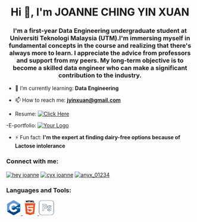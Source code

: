 <h1 align="center">Hi 👋, I'm JOANNE CHING YIN XUAN</h1>
<h3 align="center">I'm a first-year Data Engineering undergraduate student at Universiti Teknologi Malaysia (UTM).I'm immersing myself in fundamental concepts in the course and realizing that there's always more to learn. I appreciate the advice from professors and support from my peers. My long-term objective is to become a skilled data engineer who can make a significant contribution to the industry.</h3>

- 🌱 I’m currently learning: **Data Engineering**

- 📫 How to reach me: **jyinxuan@gmail.com**

- Resume: <a href="https://export-download.canva.com/33v7A/DAF5lG33v7A/21/0-3624686957851189593.pdf?X-Amz-Algorithm=AWS4-HMAC-SHA256&X-Amz-Credential=AKIAJHKNGJLC2J7OGJ6Q%2F20240110%2Fus-east-1%2Fs3%2Faws4_request&X-Amz-Date=20240110T223104Z&X-Amz-Expires=59387&X-Amz-Signature=eb4ea4e09904bcd68618a7300e4f8a673803dde3801c2d57e182157e9cf032eb&X-Amz-SignedHeaders=host&response-content-disposition=attachment%3B%20filename%2A%3DUTF-8%27%27Resume.pdf&response-expires=Thu%2C%2011%20Jan%202024%2015%3A00%3A51%20GMT" target="_blank">
  <img src="https://example.com/book-icon.png" alt="Click Here" height="30" width="40" />
</a>
-E-portfolio: <a href="file:///C:/Users/HP/Downloads/html5up-phantom%20(1)/EPORTFOLIO.html">
  <img src="https://example.com/your-logo.png" alt="Your Logo" height="30" width="40" style="border: 0;" />
</a>





- ⚡ Fun fact: **I'm the expert at finding dairy-free options because of Lactose intolerance**

<h3 align="left">Connect with me:</h3>
<p align="left">
<a href="https://linkedin.com/in/hey joanne" target="blank"><img align="center" src="https://raw.githubusercontent.com/rahuldkjain/github-profile-readme-generator/master/src/images/icons/Social/linked-in-alt.svg" alt="hey joanne" height="30" width="40" /></a>
<a href="https://fb.com/cyx joanne" target="blank"><img align="center" src="https://raw.githubusercontent.com/rahuldkjain/github-profile-readme-generator/master/src/images/icons/Social/facebook.svg" alt="cyx joanne" height="30" width="40" /></a>
<a href="https://instagram.com/anyx_01234" target="blank"><img align="center" src="https://raw.githubusercontent.com/rahuldkjain/github-profile-readme-generator/master/src/images/icons/Social/instagram.svg" alt="anyx_01234" height="30" width="40" /></a>
</p>

<h3 align="left">Languages and Tools:</h3>
<p align="left"> <a href="https://www.w3schools.com/cpp/" target="_blank" rel="noreferrer"> <img src="https://raw.githubusercontent.com/devicons/devicon/master/icons/cplusplus/cplusplus-original.svg" alt="cplusplus" width="40" height="40"/> </a> <a href="https://www.w3.org/html/" target="_blank" rel="noreferrer"> <img src="https://raw.githubusercontent.com/devicons/devicon/master/icons/html5/html5-original-wordmark.svg" alt="html5" width="40" height="40"/> </a> <a href="https://www.photoshop.com/en" target="_blank" rel="noreferrer"> <img src="https://raw.githubusercontent.com/devicons/devicon/master/icons/photoshop/photoshop-line.svg" alt="photoshop" width="40" height="40"/> </a> </p>

